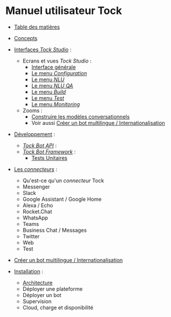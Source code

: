 # Manuel utilisateur Tock

* [Table des matières]()

* [Concepts](concepts.md)

* [Interfaces _Tock Studio_](studio.md) :
    * Ecrans et vues _Tock Studio_ :
        * [Interface générale](studio/general.md)
        * [Le menu _Configuration_](studio/configuration.md)
        * [Le menu _NLU_](studio/nlu.md)
        * [Le menu _NLU QA_](studio/nlu-qa.md)
        * [Le menu _Build_](studio/build.md)
        * [Le menu _Test_](studio/test.md)
        * [Le menu _Monitoring_](studio/monitoring.md)
    * Zooms :
        * [Construire les modèles conversationnels](studio/build-model.md)
        * Voir aussi [Créer un bot multilingue / Internationalisation](i18n.md)


* [Développement](dev.md) :
    * [_Tock Bot API_](dev/bot-api.md) :
    * [_Tock Bot Framework_](dev/bot-framework.md) :
        * [Tests Unitaires](dev/tester.md)

* [Les _connecteurs_](connectors.md) :
    * Qu'est-ce qu'un _connecteur_ Tock
    * Messenger
    * Slack
    * Google Assistant / Google Home
    * Alexa / Echo
    * Rocket.Chat
    * WhatsApp
    * Teams
    * Business Chat / Messages
    * Twitter
    * Web
    * Test

* [Créer un bot multilingue / Internationalisation](i18n.md)
    
* [Installation](install.md) :
    * [Architecture](install/architecture.md)
    * Déployer une plateforme
    * Déployer un bot
    * Supervision
    * Cloud, charge et disponibilité